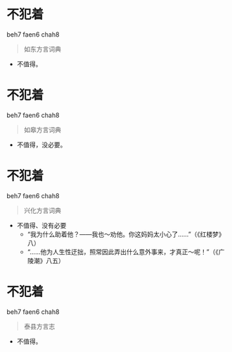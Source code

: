 # 不犯着
beh7 faen6 chah8
> 如东方言词典
- 不值得。

# 不犯着
beh7 faen6 chah8
> 如皋方言词典
- 不值得，没必要。

# 不犯着
beh7 faen6 chah8
> 兴化方言词典
- 不值得、没有必要
  - “我为什么助着他？——我也～劝他。你这妈妈太小心了……”（《红楼梦》八）
  - “……他为人生性迂拙，照常因此弄出什么意外事来，才真正～呢！”（《广陵潮》八五）

# 不犯着
beh7 faen6 chah8
> 泰县方言志
- 不值得。
